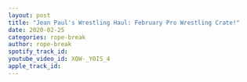 ```yaml
---
layout: post
title: "Jean Paul's Wrestling Haul: February Pro Wrestling Crate!"
date: 2020-02-25
categories: rope-break
author: rope-break
spotify_track_id: 
youtube_video_id: XQW-_Y0IS_4
apple_track_id: 
---
```

